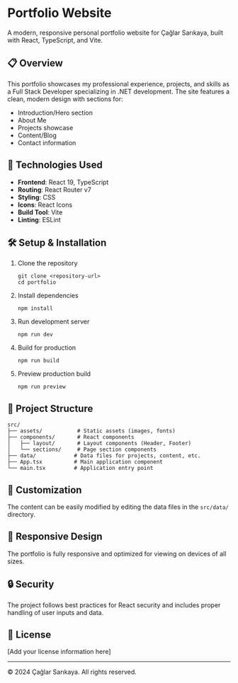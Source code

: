 # Portfolio Website

A modern, responsive personal portfolio website for Çağlar Sarıkaya, built with React, TypeScript, and Vite.

## 📋 Overview

This portfolio showcases my professional experience, projects, and skills as a Full Stack Developer specializing in .NET development. The site features a clean, modern design with sections for:

- Introduction/Hero section
- About Me
- Projects showcase
- Content/Blog
- Contact information

## 🚀 Technologies Used

- **Frontend**: React 19, TypeScript
- **Routing**: React Router v7
- **Styling**: CSS
- **Icons**: React Icons
- **Build Tool**: Vite
- **Linting**: ESLint

## 🛠️ Setup & Installation

1. Clone the repository
   ```
   git clone <repository-url>
   cd portfolio
   ```

2. Install dependencies
   ```
   npm install
   ```

3. Run development server
   ```
   npm run dev
   ```

4. Build for production
   ```
   npm run build
   ```

5. Preview production build
   ```
   npm run preview
   ```

## 📁 Project Structure

```
src/
├── assets/           # Static assets (images, fonts)
├── components/       # React components
│   ├── layout/       # Layout components (Header, Footer)
│   └── sections/     # Page section components
├── data/            # Data files for projects, content, etc.
├── App.tsx          # Main application component
└── main.tsx         # Application entry point
```

## 🔧 Customization

The content can be easily modified by editing the data files in the `src/data/` directory.

## 📱 Responsive Design

The portfolio is fully responsive and optimized for viewing on devices of all sizes.

## 🔒 Security

The project follows best practices for React security and includes proper handling of user inputs and data.

## 📄 License

[Add your license information here]

---

© 2024 Çağlar Sarıkaya. All rights reserved.
